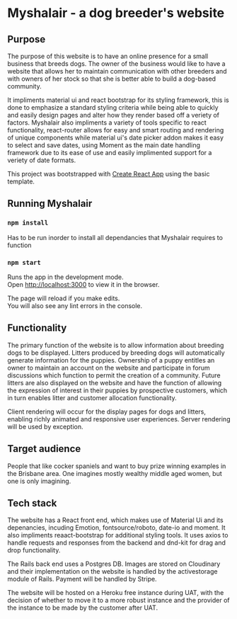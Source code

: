 # Myshalair - a dog breeder's website

## Purpose

The purpose of this website is to have an online presence for a small business that breeds dogs. The owner of the business would like to have a website that allows her to maintain communication with other breeders and with owners of her stock so that she is better able to build a dog-based community.

It impliments material ui and react bootstrap for its styling framework, this is done to emphasize a standard styling criteria while being able to quickly and easily design pages and alter how they render based off a veriety of factors.
Myshalair also impliments a variety of tools specific to react functionality, react-router allows for easy and smart routing and rendering of unique components while material ui's date picker addon makes it easy to select and save dates, using Moment as the main date handling framework due to its ease of use and easily implimented support for a veriety of date formats.

This project was bootstrapped with [Create React App](https://github.com/facebook/create-react-app) using the basic template.

## Running Myshalair

### `npm install`

Has to be run inorder to install all dependancies that Myshalair requires to function

### `npm start`

Runs the app in the development mode.<br />
Open [http://localhost:3000](http://localhost:3000) to view it in the browser.

The page will reload if you make edits.<br />
You will also see any lint errors in the console.

## Functionality

The primary function of the website is to allow information about breeding dogs to be displayed. Litters produced by breeding dogs will automatically generate information for the puppies. Ownership of a puppy entitles an owner to maintain an account on the website and participate in forum discussions which function to permit the creation of a community. Future litters are also displayed on the website and have the function of allowing the expression of interest in their puppies by prospective customers, which in turn enables litter and customer allocation functionality.

Client rendering will occur for the display pages for dogs and litters, enabling richly animated and responsive user experiences. Server rendering will be used by exception.

## Target audience

People that like cocker spaniels and want to buy prize winning examples in the Brisbane area. One imagines mostly wealthy middle aged women, but one is only imagining.

## Tech stack

The website has a React front end, which makes use of Material Ui and its depenancies, incuding Emotion, fontsource/roboto, date-io and moment. It also impliments reaact-bootstrap for additional styling tools. It uses axios to handle requests and responses from the backend and dnd-kit for drag and drop functionality.

The Rails back end uses a Postgres DB. Images are stored on Cloudinary and their implementation on the website is handled by the activestorage module of Rails. Payment will be handled by Stripe.

The website will be hosted on a Heroku free instance during UAT, with the decision of whether to move it to a more robust instance and the provider of the instance to be made by the customer after UAT.
